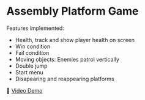 # Assembly Platform Game

Features implemented:
- Health, track and show player health on screen
- Win condition
- Fail condition
- Moving objects: Enemies patrol vertically
- Double jump
- Start menu
- Disapearing and reappearing platforms

:eyes: [Video Demo](https://youtu.be/QEdpLzUSg5Y)
